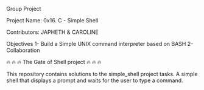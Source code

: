 Group Project

Project Name: 0x16. C - Simple Shell

Contributors: JAPHETH & CAROLINE

Objectives
1- Build a Simple UNIX command interpreter based on BASH
2- Collaboration

🔥 🔥 🔥 The Gate of Shell project 🔥 🔥 🔥

This repository contains solutions to the simple_shell project tasks.
A simple shell that displays a prompt and waits for the user to type a command.
